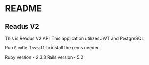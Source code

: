 # README

## Readus V2

This is Readus V2 API. This application utilizes JWT and PostgreSQL

Run `Bundle Install` to install the gems needed.


Ruby version - 2.3.3
Rails version - 5.2
